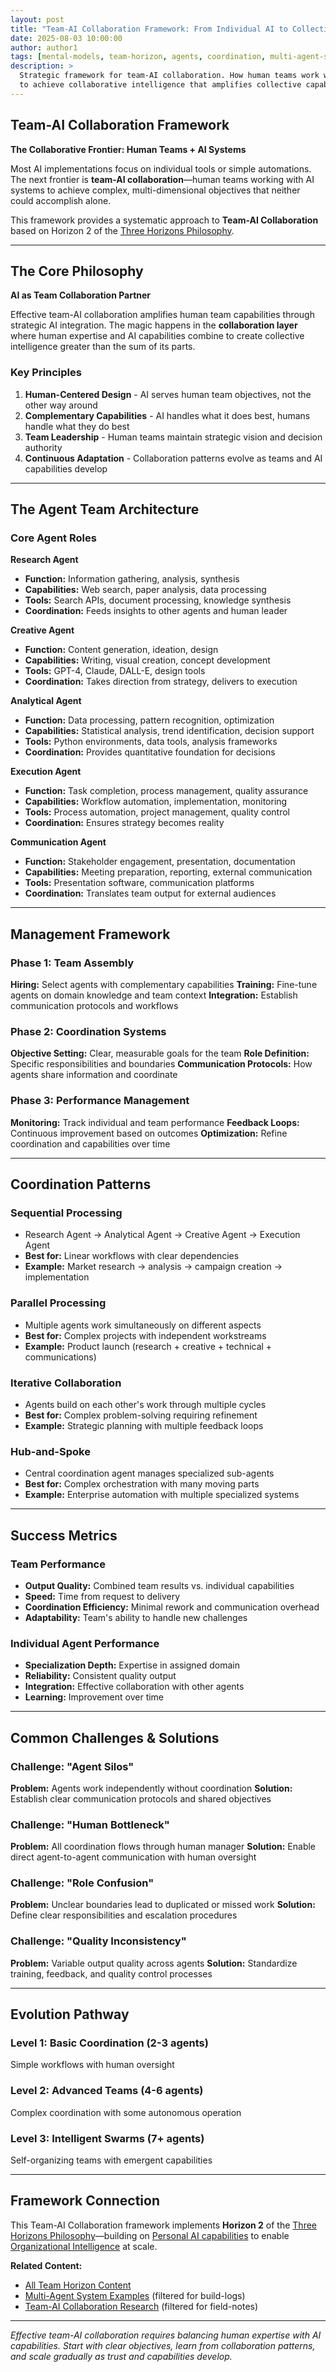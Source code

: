 ```yaml
---
layout: post
title: "Team-AI Collaboration Framework: From Individual AI to Collective Intelligence"
date: 2025-08-03 10:00:00
author: author1
tags: [mental-models, team-horizon, agents, coordination, multi-agent-systems, team-collaboration]
description: >
  Strategic framework for team-AI collaboration. How human teams work with AI systems 
  to achieve collaborative intelligence that amplifies collective capabilities.
---
```


## Team-AI Collaboration Framework

**The Collaborative Frontier: Human Teams + AI Systems**

Most AI implementations focus on individual tools or simple automations. The next frontier is **team-AI collaboration**—human teams working with AI systems to achieve complex, multi-dimensional objectives that neither could accomplish alone.

This framework provides a systematic approach to **Team-AI Collaboration** based on Horizon 2 of the [Three Horizons Philosophy](/three-horizons/).

---

## The Core Philosophy

**AI as Team Collaboration Partner**

Effective team-AI collaboration amplifies human team capabilities through strategic AI integration. The magic happens in the **collaboration layer** where human expertise and AI capabilities combine to create collective intelligence greater than the sum of its parts.

### Key Principles

1. **Human-Centered Design** - AI serves human team objectives, not the other way around
2. **Complementary Capabilities** - AI handles what it does best, humans handle what they do best
3. **Team Leadership** - Human teams maintain strategic vision and decision authority
4. **Continuous Adaptation** - Collaboration patterns evolve as teams and AI capabilities develop

---

## The Agent Team Architecture

### Core Agent Roles

**Research Agent**
- **Function:** Information gathering, analysis, synthesis
- **Capabilities:** Web search, paper analysis, data processing
- **Tools:** Search APIs, document processing, knowledge synthesis
- **Coordination:** Feeds insights to other agents and human leader

**Creative Agent**  
- **Function:** Content generation, ideation, design
- **Capabilities:** Writing, visual creation, concept development
- **Tools:** GPT-4, Claude, DALL-E, design tools
- **Coordination:** Takes direction from strategy, delivers to execution

**Analytical Agent**
- **Function:** Data processing, pattern recognition, optimization
- **Capabilities:** Statistical analysis, trend identification, decision support
- **Tools:** Python environments, data tools, analysis frameworks
- **Coordination:** Provides quantitative foundation for decisions

**Execution Agent**
- **Function:** Task completion, process management, quality assurance
- **Capabilities:** Workflow automation, implementation, monitoring
- **Tools:** Process automation, project management, quality control
- **Coordination:** Ensures strategy becomes reality

**Communication Agent**
- **Function:** Stakeholder engagement, presentation, documentation
- **Capabilities:** Meeting preparation, reporting, external communication
- **Tools:** Presentation software, communication platforms
- **Coordination:** Translates team output for external audiences

---

## Management Framework

### Phase 1: Team Assembly
**Hiring:** Select agents with complementary capabilities
**Training:** Fine-tune agents on domain knowledge and team context
**Integration:** Establish communication protocols and workflows

### Phase 2: Coordination Systems
**Objective Setting:** Clear, measurable goals for the team
**Role Definition:** Specific responsibilities and boundaries
**Communication Protocols:** How agents share information and coordinate

### Phase 3: Performance Management
**Monitoring:** Track individual and team performance
**Feedback Loops:** Continuous improvement based on outcomes
**Optimization:** Refine coordination and capabilities over time

---

## Coordination Patterns

### Sequential Processing
- Research Agent → Analytical Agent → Creative Agent → Execution Agent
- **Best for:** Linear workflows with clear dependencies
- **Example:** Market research → analysis → campaign creation → implementation

### Parallel Processing
- Multiple agents work simultaneously on different aspects
- **Best for:** Complex projects with independent workstreams  
- **Example:** Product launch (research + creative + technical + communications)

### Iterative Collaboration
- Agents build on each other's work through multiple cycles
- **Best for:** Complex problem-solving requiring refinement
- **Example:** Strategic planning with multiple feedback loops

### Hub-and-Spoke
- Central coordination agent manages specialized sub-agents
- **Best for:** Complex orchestration with many moving parts
- **Example:** Enterprise automation with multiple specialized systems

---

## Success Metrics

### Team Performance
- **Output Quality:** Combined team results vs. individual capabilities
- **Speed:** Time from request to delivery
- **Coordination Efficiency:** Minimal rework and communication overhead
- **Adaptability:** Team's ability to handle new challenges

### Individual Agent Performance  
- **Specialization Depth:** Expertise in assigned domain
- **Reliability:** Consistent quality output
- **Integration:** Effective collaboration with other agents
- **Learning:** Improvement over time

---

## Common Challenges & Solutions

### Challenge: "Agent Silos"
**Problem:** Agents work independently without coordination
**Solution:** Establish clear communication protocols and shared objectives

### Challenge: "Human Bottleneck"
**Problem:** All coordination flows through human manager
**Solution:** Enable direct agent-to-agent communication with human oversight

### Challenge: "Role Confusion"
**Problem:** Unclear boundaries lead to duplicated or missed work
**Solution:** Define clear responsibilities and escalation procedures

### Challenge: "Quality Inconsistency"
**Problem:** Variable output quality across agents
**Solution:** Standardize training, feedback, and quality control processes

---

## Evolution Pathway

### Level 1: Basic Coordination (2-3 agents)
Simple workflows with human oversight

### Level 2: Advanced Teams (4-6 agents)  
Complex coordination with some autonomous operation

### Level 3: Intelligent Swarms (7+ agents)
Self-organizing teams with emergent capabilities

---

## Framework Connection

This Team-AI Collaboration framework implements **Horizon 2** of the [Three Horizons Philosophy](/three-horizons/)—building on [Personal AI capabilities](/tag-personal-horizon/) to enable [Organizational Intelligence](/tag-org-horizon/) at scale.

**Related Content:**
- [All Team Horizon Content](/tag-team-horizon/)
- [Multi-Agent System Examples](/tag-team-horizon/) (filtered for build-logs)
- [Team-AI Collaboration Research](/tag-team-horizon/) (filtered for field-notes)

---

*Effective team-AI collaboration requires balancing human expertise with AI capabilities. Start with clear objectives, learn from collaboration patterns, and scale gradually as trust and capabilities develop.*